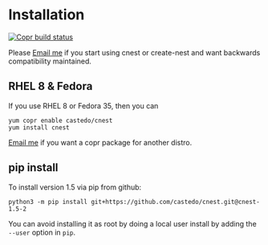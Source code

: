 Installation
============

<a class="reference external" href="https://copr.fedorainfracloud.org/coprs/castedo/cnest/package/cnest/">
  <img src="https://copr.fedorainfracloud.org/coprs/castedo/cnest/package/cnest/status_image/last_build.png" alt="Copr build status"/>
</a>

Please [Email me](mailto:castedo@castedo.com) if you start using cnest or
create-nest and want backwards compatibility maintained.


RHEL 8 &amp; Fedora
-------------------

If you use RHEL 8 or Fedora 35, then you can

```text
yum copr enable castedo/cnest
yum install cnest
```
[Email me](mailto:castedo@castedo.com) if you want a copr package for another distro.


pip install
-----------

To install version 1.5 via pip from github:

```text
python3 -m pip install git+https://github.com/castedo/cnest.git@cnest-1.5-2
```

You can avoid installing it as root by doing a local user install by adding the
`--user` option in `pip`.

